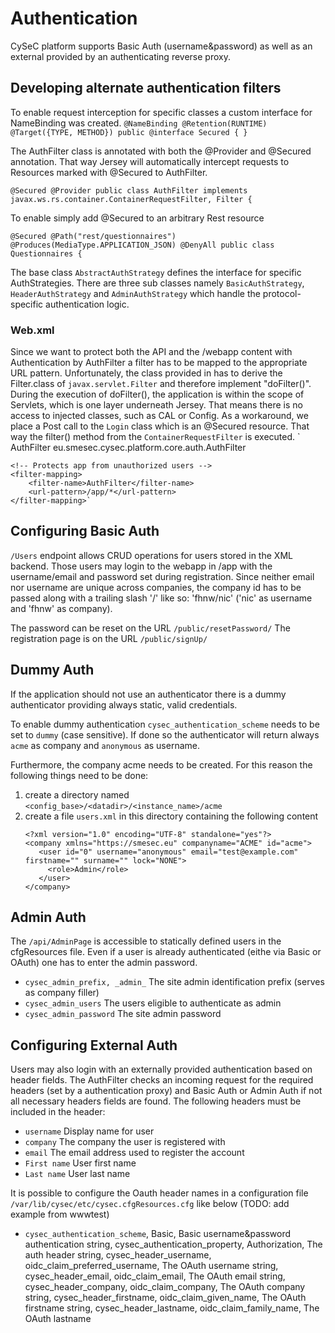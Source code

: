 # Authentication

CySeC platform supports Basic Auth (username&password) as well as an external provided by an authenticating reverse proxy.

## Developing alternate authentication filters
To enable request interception for specific classes a custom interface for NameBinding was created.
`@NameBinding
@Retention(RUNTIME)
@Target({TYPE, METHOD})
public @interface Secured {
}
`

The AuthFilter class is annotated with both the  @Provider and @Secured annotation. That way Jersey will automatically intercept requests to Resources marked with @Secured to AuthFilter.

`@Secured
@Provider
public class AuthFilter implements javax.ws.rs.container.ContainerRequestFilter, Filter {`

To enable simply add @Secured to an arbitrary Rest resource

`@Secured
@Path("rest/questionnaires")
@Produces(MediaType.APPLICATION_JSON)
@DenyAll
public class Questionnaires {`

The base class `AbstractAuthStrategy` defines the interface for specific AuthStrategies. There are three sub classes namely `BasicAuthStrategy`, `HeaderAuthStrategy` and `AdminAuthStrategy` which handle the protocol-specific authentication logic.

### Web.xml
Since we want to protect both the API and the /webapp content with Authentication by AuthFilter a filter has to be mapped to the appropriate URL pattern.
Unfortunately, the class provided in <filter> has to derive the Filter.class of `javax.servlet.Filter` and therefore implement "doFilter()". During the execution of doFilter(), the application is within the scope of Servlets, which is one layer underneath Jersey. That means there is no access to injected classes, such as CAL or Config. As a workaround, we place a Post call to the `Login` class which is an @Secured resource. That way the filter() method from the `ContainerRequestFilter` is executed.
`<filter>
        <filter-name>AuthFilter</filter-name>
        <filter-class>eu.smesec.cysec.platform.core.auth.AuthFilter</filter-class>
    </filter>

    <!-- Protects app from unauthorized users -->
    <filter-mapping>
        <filter-name>AuthFilter</filter-name>
        <url-pattern>/app/*</url-pattern>
    </filter-mapping>`

## Configuring Basic Auth
`/Users` endpoint allows CRUD operations for users stored in the XML backend. Those users may login to the webapp in /app with the username/email and password set during registration. Since neither email nor username are unique across companies, the company id has to be passed along with a trailing slash '/' like so: 'fhnw/nic' ('nic' as username and 'fhnw' as company).

The password can be reset on the URL `/public/resetPassword/`
The registration page is on the URL `/public/signUp/`

## Dummy Auth
If the application should not use an authenticator there is a dummy authenticator providing always static, valid credentials.

To enable dummy authentication `cysec_authentication_scheme` needs to be set to `dummy` (case sensitive). If done so the authenticator will return always `acme` as company and `anonymous` as username.

Furthermore, the company acme needs to be created. For this reason the following things need to be done:
1. create a directory named `<config_base>/<datadir>/<instance_name>/acme`
2. create a file `users.xml` in this directory containing the following content
   ```
   <?xml version="1.0" encoding="UTF-8" standalone="yes"?>
   <company xmlns="https://smesec.eu" companyname="ACME" id="acme">
      <user id="0" username="anonymous" email="test@example.com" firstname="" surname="" lock="NONE">
        <role>Admin</role>
      </user>
   </company>
   ```

## Admin Auth
The `/api/AdminPage` is accessible to statically defined users in the cfgResources file. Even if a user is already authenticated (eithe via Basic or OAuth) one has to enter the admin password.
- `cysec_admin_prefix, _admin_` The site admin identification prefix (serves as company filler)
- `cysec_admin_users` The users eligible to authenticate as admin
- `cysec_admin_password` The site admin password

## Configuring External Auth
Users may also login with an externally provided authentication based on header fields. The AuthFilter checks an incoming request for the required headers (set by a authentication proxy) and Basic Auth or Admin Auth if not all necessary headers fields are found. The following headers must be included in the header:
- `username` Display name for user
- `company` The company the user is registered with
- `email`  The email address used to register the account
- `First name` User first name
- `Last name` User last name

It is possible to configure the Oauth header names in a configuration file `/var/lib/cysec/etc/cysec.cfgResources.cfg` like below (TODO: add example from wwwtest)

- `cysec_authentication_scheme`, Basic, Basic username&password authentication
string, cysec_authentication_property, Authorization, The auth header
string, cysec_header_username, oidc_claim_preferred_username, The OAuth username
string, cysec_header_email, oidc_claim_email, The OAuth email
string, cysec_header_company, oidc_claim_company, The OAuth company
string, cysec_header_firstname, oidc_claim_given_name, The OAuth firstname
string, cysec_header_lastname, oidc_claim_family_name, The OAuth lastname
```



